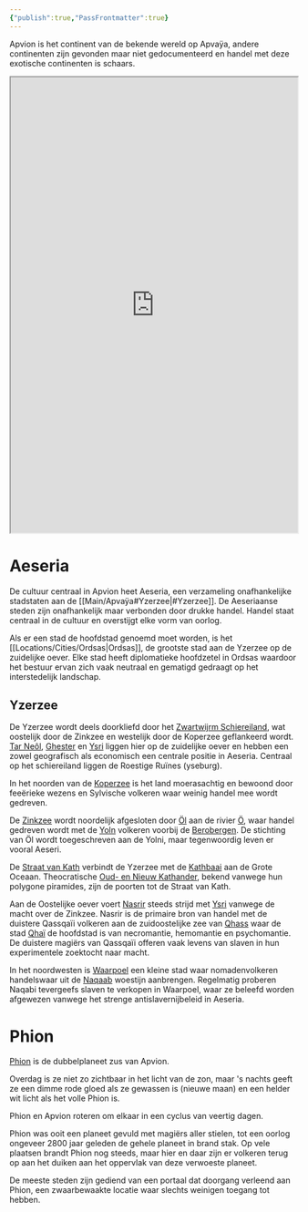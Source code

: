 ```yaml
---
{"publish":true,"PassFrontmatter":true}
---
```


Apvion is het continent van de bekende wereld op Apvaÿa, andere continenten zijn gevonden maar niet gedocumenteerd en handel met deze exotische continenten is schaars.
<iframe src="https://bartolo05.github.io/Apvaya-map/" width="100%" height="800px"></iframe>




# Aeseria
De cultuur centraal in Apvion heet Aeseria, een verzameling onafhankelijke stadstaten aan de [[Main/Apvaÿa#Yzerzee\|#Yzerzee]]. De Aeseriaanse steden zijn onafhankelijk maar verbonden door drukke handel. Handel staat centraal in de cultuur en overstijgt elke vorm van oorlog.

Als er een stad de hoofdstad genoemd moet worden, is het [[Locations/Cities/Ordsas\|Ordsas]], de grootste stad aan de Yzerzee op de zuidelijke oever. Elke stad heeft diplomatieke hoofdzetel in Ordsas waardoor het bestuur ervan zich vaak neutraal en gematigd gedraagt op het interstedelijk landschap.


## Yzerzee
De Yzerzee wordt deels doorkliefd door het [Zwartwijrm Schiereiland](Locations/Features/Zwartwijrm%20Schiereiland.md), wat oostelijk door de Zinkzee en westelijk door de Koperzee geflankeerd wordt. 
[Tar Neôl](../Main/Tar%20Neôl.md), [Ghester](Locations/Cities/Ghester.md) en [Ysri](Locations/Cities/Ysri.md) liggen hier op de zuidelijke oever en hebben een zowel geografisch als economisch een centrale positie in Aeseria.
Centraal op het schiereiland liggen de Roestige Ruïnes (yseburg). 

In het noorden van de [Koperzee](Locations/Features/Koperzee.md) is het land moerasachtig en bewoond door feeërieke wezens en Sylvische volkeren waar weinig handel mee wordt gedreven. 

De [Zinkzee](Locations/Features/Zinkzee.md) wordt noordelijk afgesloten door [Öl](Locations/Cities/Öl.md) aan de rivier [Ö](Locations/Features/Ö.md), waar handel gedreven wordt met de [Yoln](Locations/Features/Yoln.md) volkeren voorbij de [Berobergen](Locations/Features/Berobergen.md). De stichting van Öl wordt toegeschreven aan de Yolni, maar tegenwoordig leven er vooral Aeseri. 

De [Straat van Kath](Locations/Features/Straat%20van%20Kath.md) verbindt de Yzerzee met de [Kathbaai](Locations/Features/Kathbaai.md) aan de Grote Oceaan. Theocratische [Oud- en Nieuw Kathander](Locations/Cities/Oud-%20en%20Nieuw%20Kathander.md), bekend vanwege hun polygone piramides, zijn de poorten tot de Straat van Kath. 

Aan de Oostelijke oever voert [Nasrir](Locations/Cities/Nasrir.md) steeds strijd met [Ysri](Locations/Cities/Ysri.md) vanwege de macht over de Zinkzee. Nasrir is de primaire bron van handel met de duistere Qassqaïi volkeren aan de zuidoostelijke zee van [Qhass](Locations/Features/Qhass.md) waar de stad [Qhaï](Locations/Cities/Qhaï.md) de hoofdstad is van necromantie, hemomantie en psychomantie. De duistere magiërs van Qassqaïi offeren vaak levens van slaven in hun experimentele zoektocht naar macht.  

In het noordwesten is [Waarpoel](Locations/Cities/Waarpoel.md) een kleine stad waar nomadenvolkeren handelswaar uit de [Naqaab](Locations/Features/Naqaab.md) woestijn aanbrengen. Regelmatig proberen Naqabi tevergeefs slaven te verkopen in Waarpoel, waar ze beleefd worden afgewezen vanwege het strenge antislavernijbeleid in Aeseria.

# Phion
[Phion](../Locations/Features/Phion.md) is de dubbelplaneet zus van Apvion. 

Overdag is ze niet zo zichtbaar in het licht van de zon, maar 's nachts geeft ze een dimme rode gloed als ze gewassen is (nieuwe maan) en een helder wit licht als het volle Phion is. 

Phion en Apvion roteren om elkaar in een cyclus van veertig dagen.

Phion was ooit een planeet gevuld met magiërs aller stielen, tot een oorlog ongeveer 2800 jaar geleden de gehele planeet in brand stak. Op vele plaatsen brandt Phion nog steeds, maar hier en daar zijn er volkeren terug op aan het duiken aan het oppervlak van deze verwoeste planeet.

De meeste steden zijn gediend van een portaal dat doorgang verleend aan Phion, een zwaarbewaakte locatie waar slechts weinigen toegang tot hebben.
